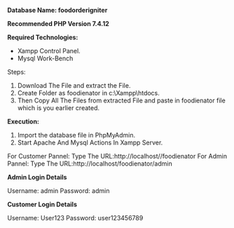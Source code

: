**Database Name: foodorderigniter**

**Recommended PHP Version 7.4.12**

**Required Technologies:**
* Xampp Control Panel.
* Mysql Work-Bench

Steps:
1. Download The File and extract the File.
2. Create Folder as foodienator in c:\Xampp\htdocs.
3. Then Copy All The Files from extracted File and paste in foodienator file which is you earlier created.


**Execution:**
1. Import the database file in PhpMyAdmin.
2. Start Apache And Mysql Actions In Xampp Server.

For Customer Pannel: Type The URL:http://localhost//foodienator
For Admin Pannel: Type The URL:http://localhost/foodienator/admin


**Admin Login Details** 

Username: admin
Password: admin

**Customer Login Details**

Username: User123
Password: user123456789
